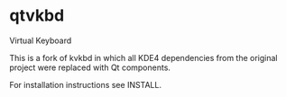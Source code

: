 qtvkbd
=====

Virtual Keyboard

This is a fork of kvkbd in which all KDE4 dependencies from the original project were replaced with Qt components.

For installation instructions see INSTALL.
